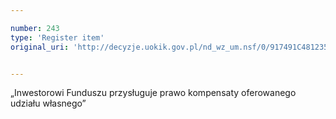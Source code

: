 ```yaml
---

number: 243
type: 'Register item'
original_uri: 'http://decyzje.uokik.gov.pl/nd_wz_um.nsf/0/917491C481235A11C12572DD0032949F?OpenDocument'


---
```


„Inwestorowi Funduszu przysługuje prawo kompensaty oferowanego udziału własnego”
